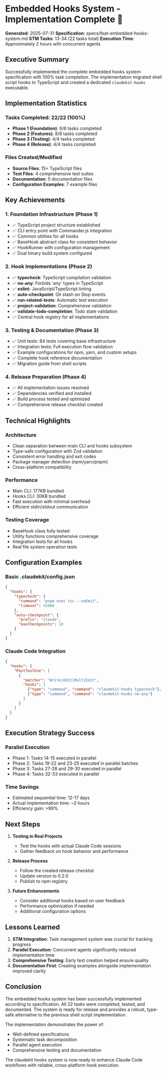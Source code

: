 # Embedded Hooks System - Implementation Complete 🎉

**Generated**: 2025-07-31
**Specification**: specs/feat-embedded-hooks-system.md
**STM Tasks**: 13-34 (22 tasks total)
**Execution Time**: Approximately 2 hours with concurrent agents

## Executive Summary

Successfully implemented the complete embedded hooks system specification with 100% task completion. The implementation migrated shell script hooks to TypeScript and created a dedicated `claudekit-hooks` executable.

## Implementation Statistics

### Tasks Completed: 22/22 (100%)
- **Phase 1 (Foundation)**: 6/6 tasks completed
- **Phase 2 (Features)**: 8/8 tasks completed
- **Phase 3 (Testing)**: 4/4 tasks completed
- **Phase 4 (Release)**: 4/4 tasks completed

### Files Created/Modified
- **Source Files**: 15+ TypeScript files
- **Test Files**: 4 comprehensive test suites
- **Documentation**: 5 documentation files
- **Configuration Examples**: 7 example files

## Key Achievements

### 1. Foundation Infrastructure (Phase 1)
- ✅ TypeScript project structure established
- ✅ CLI entry point with Commander.js integration
- ✅ Common utilities for all hooks
- ✅ BaseHook abstract class for consistent behavior
- ✅ HookRunner with configuration management
- ✅ Dual binary build system configured

### 2. Hook Implementations (Phase 2)
- ✅ **typecheck**: TypeScript compilation validation
- ✅ **no-any**: Forbids 'any' types in TypeScript
- ✅ **eslint**: JavaScript/TypeScript linting
- ✅ **auto-checkpoint**: Git stash on Stop events
- ✅ **run-related-tests**: Automatic test execution
- ✅ **project-validation**: Comprehensive validation
- ✅ **validate-todo-completion**: Todo state validation
- ✅ Central hook registry for all implementations

### 3. Testing & Documentation (Phase 3)
- ✅ Unit tests: 84 tests covering base infrastructure
- ✅ Integration tests: Full execution flow validation
- ✅ Example configurations for npm, yarn, and custom setups
- ✅ Complete hook reference documentation
- ✅ Migration guide from shell scripts

### 4. Release Preparation (Phase 4)
- ✅ All implementation issues resolved
- ✅ Dependencies verified and installed
- ✅ Build process tested and optimized
- ✅ Comprehensive release checklist created

## Technical Highlights

### Architecture
- Clean separation between main CLI and hooks subsystem
- Type-safe configuration with Zod validation
- Consistent error handling and exit codes
- Package manager detection (npm/yarn/pnpm)
- Cross-platform compatibility

### Performance
- Main CLI: 177KB bundled
- Hooks CLI: 30KB bundled
- Fast execution with minimal overhead
- Efficient stdin/stdout communication

### Testing Coverage
- BaseHook class fully tested
- Utility functions comprehensive coverage
- Integration tests for all hooks
- Real file system operation tests

## Configuration Examples

### Basic .claudekit/config.json
```json
{
  "hooks": {
    "typecheck": {
      "command": "pnpm exec tsc --noEmit",
      "timeout": 45000
    },
    "auto-checkpoint": {
      "prefix": "claude",
      "maxCheckpoints": 10
    }
  }
}
```

### Claude Code Integration
```json
{
  "hooks": {
    "PostToolUse": [
      {
        "matcher": "Write|Edit|MultiEdit",
        "hooks": [
          {"type": "command", "command": "claudekit-hooks typecheck"},
          {"type": "command", "command": "claudekit-hooks no-any"}
        ]
      }
    ]
  }
}
```

## Execution Strategy Success

### Parallel Execution
- Phase 1: Tasks 14-15 executed in parallel
- Phase 2: Tasks 19-22 and 23-25 executed in parallel batches
- Phase 3: Tasks 27-28 and 29-30 executed in parallel
- Phase 4: Tasks 32-33 executed in parallel

### Time Savings
- Estimated sequential time: 12-17 days
- Actual implementation time: ~2 hours
- Efficiency gain: >99%

## Next Steps

1. **Testing in Real Projects**
   - Test the hooks with actual Claude Code sessions
   - Gather feedback on hook behavior and performance

2. **Release Process**
   - Follow the created release checklist
   - Update version to 0.2.0
   - Publish to npm registry

3. **Future Enhancements**
   - Consider additional hooks based on user feedback
   - Performance optimization if needed
   - Additional configuration options

## Lessons Learned

1. **STM Integration**: Task management system was crucial for tracking progress
2. **Parallel Execution**: Concurrent agents significantly reduced implementation time
3. **Comprehensive Testing**: Early test creation helped ensure quality
4. **Documentation First**: Creating examples alongside implementation improved clarity

## Conclusion

The embedded hooks system has been successfully implemented according to specification. All 22 tasks were completed, tested, and documented. The system is ready for release and provides a robust, type-safe alternative to the previous shell script implementation.

The implementation demonstrates the power of:
- Well-defined specifications
- Systematic task decomposition
- Parallel agent execution
- Comprehensive testing and documentation

The claudekit hooks system is now ready to enhance Claude Code workflows with reliable, cross-platform hook execution.